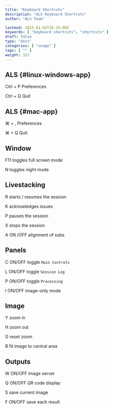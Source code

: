 ```yaml
---
title: "Keyboard Shortcuts"
description: "ALS Keyboard Shortcuts"
author: "ALS Team"

lastmod: 2025-01-02T20:19:09Z
keywords: [ "keyboard shortcuts", "shortcuts" ]
draft: false
type: "docs"
categories: [ "usage" ]
tags: [ "" ]
weight: 323
---
```


<div class="row">
<div class="col-md-3">

## ALS <i class="fa-brands fa-linux"></i> <i class="fa-brands fa-windows"></i> {#linux-windows-app}

<span class='als-ks'>Ctrl</span> + <span class='als-ks'>P</span>   Preferences
 
<span class='als-ks'>Ctrl</span> + <span class='als-ks'>Q</span>   Quit


</div>

<div class="col-md-3">

## ALS <i class="fa-brands fa-apple"></i> {#mac-app}

  <span class='als-ks'>⌘</span> + <span class='als-ks'>,</span>  Preferences
 
<span class='als-ks'>⌘</span> + <span class='als-ks'>Q</span>  Quit


</div>

<div class="col-md-6">

## Window

<span class='als-ks'>F11</span> toggles full screen mode

<span class='als-ks'>N</span> toggles night mode

</div>
</div>

<div class="row">
<div class="col-md-6">

## Livestacking

<span class='als-ks'>R</span> starts / resumes the session

<span class='als-ks'>K</span> acknowledges issues

<span class='als-ks'>P</span> pauses the session

<span class='als-ks'>X</span> stops the session

<span class='als-ks'>A</span> ON /OFF alignment of subs
</div>
<div class="col-md-6">

## Panels

<span class='als-ks'>C</span> ON/OFF toggle `Main Controls`

<span class='als-ks'>L</span> ON/OFF toggle `Session Log`

<span class='als-ks'>P</span> ON/OFF toggle `Processing`

<span class='als-ks'>I</span> ON/OFF image-only mode

</div>
</div>

<div class="row">
<div class="col-md-6">

## Image

<span class='als-ks'>Y</span> zoom in

<span class='als-ks'>H</span> zoom out

<span class='als-ks'>G</span> reset zoom

<span class='als-ks'>B</span> fit image to central area
</div>
<div class="col-md-6">

## Outputs

<span class='als-ks'>W</span> ON/OFF image server

<span class='als-ks'>Q</span> ON/OFF QR code display

<span class='als-ks'>S</span> save current image

<span class='als-ks'>F</span> ON/OFF save each result
</div>
</div>